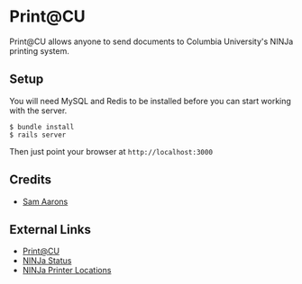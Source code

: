 Print@CU
========
Print@CU allows anyone to send documents to Columbia University's NINJa printing system.

Setup
-----
You will need MySQL and Redis to be installed before you can start working with the server.

    $ bundle install
    $ rails server
  
Then just point your browser at ```http://localhost:3000```
  
Credits
-------
* [Sam Aarons](http://samaarons.com)
  
External Links
--------------
* [Print@CU](https://printatcu.com)
* [NINJa Status](http://www.columbia.edu/acis/facilities/printers/ninja_status.html)
* [NINJa Printer Locations](http://www.columbia.edu/acis/facilities/printers/locations.html)
